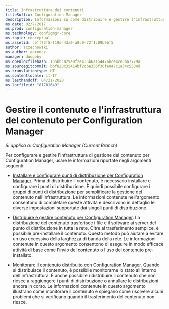 ```yaml
---
title: Infrastruttura dei contenuti
titleSuffix: Configuration Manager
description: Informazioni su come distribuire e gestire l'infrastruttura di gestione dei contenuti per Configuration Manager.
ms.date: 02/7/2017
ms.prod: configuration-manager
ms.technology: configmgr-core
ms.topic: conceptual
ms.assetid: ceff72f5-f19d-43a0-a8c0-72f1c09b9bf5
author: aczechowski
ms.author: aaroncz
manager: dougeby
ms.openlocfilehash: 165bbc829a0f2e435b6a154476bce4ce3ba7779a
ms.sourcegitcommit: bbf820c35414bf2cba356f30fe047c1a34c5384d
ms.translationtype: HT
ms.contentlocale: it-IT
ms.lasthandoff: 04/21/2020
ms.locfileid: "81701649"
---
```

# <a name="manage-content-and-content-infrastructure-for-configuration-manager"></a>Gestire il contenuto e l'infrastruttura del contenuto per Configuration Manager

*Si applica a: Configuration Manager (Current Branch)*

Per configurare e gestire l'infrastruttura di gestione del contenuto per Configuration Manager, usare le informazioni riportate negli argomenti seguenti:  

-   [Installare e configurare punti di distribuzione per Configuration Manager](../../../../core/servers/deploy/configure/install-and-configure-distribution-points.md). Prima di distribuire il contenuto, è necessario installare e configurare i punti di distribuzione. È quindi possibile configurare i gruppi di punti di distribuzione per semplificare la gestione del contenuto nell'infrastruttura. Le informazioni contenute nell'argomento consentono di completare queste attività e descrivono in dettaglio le diverse impostazioni supportate dai singoli punti di distribuzione.  

-   [Distribuire e gestire contenuto per Configuration Manager](../../../../core/servers/deploy/configure/deploy-and-manage-content.md). La distribuzione del contenuto trasferisce i file e il software ai server del punto di distribuzione in tutta la rete. Oltre al trasferimento semplice, è possibile pre-installare il contenuto. Questo metodo può aiutare a evitare un uso eccessivo della larghezza di banda della rete. Le informazioni contenute in questo argomento consentono di eseguire in modo efficace attività di base come l'invio del contenuto o l'uso del contenuto pre-installato.  

-   [Monitorare il contenuto distribuito con Configuration Manager](../../../../core/servers/deploy/configure/monitor-content-you-have-distributed.md). Quando si distribuisce il contenuto, è possibile monitorarne lo stato all'interno dell'infrastruttura. È anche possibile ridistribuire il contenuto che non riesce a raggiungere i punti di distribuzione o annullare le distribuzioni ancora in corso. Le informazioni contenute in questo argomento illustrano come monitorare il contenuto e spiegano come risolvere alcuni problemi che si verificano quando il trasferimento del contenuto non riesce.  
